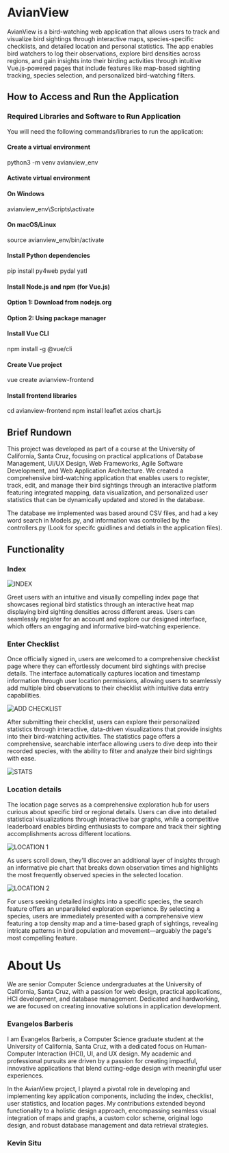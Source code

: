 # AvianView
AvianView is a bird-watching web application that allows users to track and visualize bird sightings through interactive maps, species-specific checklists, and detailed location and personal statistics. The app enables bird watchers to log their observations, explore bird densities across regions, and gain insights into their birding activities through intuitive Vue.js-powered pages that include features like map-based sighting tracking, species selection, and personalized bird-watching filters.


## How to Access and Run the Application

### Required Libraries and Software to Run Application 
You will need the following commands/libraries to run the application:
#### Create a virtual environment
python3 -m venv avianview_env

#### Activate virtual environment
#### On Windows
avianview_env\Scripts\activate
#### On macOS/Linux
source avianview_env/bin/activate

#### Install Python dependencies
pip install py4web pydal yatl

#### Install Node.js and npm (for Vue.js)
#### Option 1: Download from nodejs.org
#### Option 2: Using package manager

#### Install Vue CLI
npm install -g @vue/cli

#### Create Vue project
vue create avianview-frontend

#### Install frontend libraries
cd avianview-frontend
npm install leaflet axios chart.js

## Brief Rundown 
This project was developed as part of a course at the University of California, Santa Cruz, focusing on practical applications of Database Management, UI/UX Design, Web Frameworks, Agile Software Development, and Web Application Architecture. We created a comprehensive bird-watching application that enables users to register, track, edit, and manage their bird sightings through an interactive platform featuring integrated mapping, data visualization, and personalized user statistics that can be dynamically updated and stored in the database.

The database we implemented was based around CSV files, and had a key word search in Models.py, and information was controlled by the controllers.py (Look for specifc guidlines and detials in the application files).

## Functionality

### Index
![INDEX](Images/Index.png)

Greet users with an intuitive and visually compelling index page that showcases regional bird statistics through an interactive heat map displaying bird sighting densities across different areas. Users can seamlessly register for an account and explore our designed interface, which offers an engaging and informative bird-watching experience.
### Enter Checklist
Once officially signed in, users are welcomed to a comprehensive checklist page where they can effortlessly document bird sightings with precise details. The interface automatically captures location and timestamp information through user location permissions, allowing users to seamlessly add multiple bird observations to their checklist with intuitive data entry capabilities.

![ADD CHECKLIST](Images/Add-Checklist.png)

After submitting their checklist, users can explore their personalized statistics through interactive, data-driven visualizations that provide insights into their bird-watching activities. The statistics page offers a comprehensive, searchable interface allowing users to dive deep into their recorded species, with the ability to filter and analyze their bird sightings with ease.

![STATS](Images/Stats.png)
### Location details

The location page serves as a comprehensive exploration hub for users curious about specific bird or regional details. Users can dive into detailed statistical visualizations through interactive bar graphs, while a competitive leaderboard enables birding enthusiasts to compare and track their sighting accomplishments across different locations.

![LOCATION 1](Images/Location1.png)

As users scroll down, they'll discover an additional layer of insights through an informative pie chart that breaks down observation times and highlights the most frequently observed species in the selected location.

![LOCATION 2](Images/Location2.png)

For users seeking detailed insights into a specific species, the search feature offers an unparalleled exploration experience. By selecting a species, users are immediately presented with a comprehensive view featuring a top density map and a time-based graph of sightings, revealing intricate patterns in bird population and movement—arguably the page's most compelling feature.

# About Us

We are senior Computer Science undergraduates at the University of California, Santa Cruz, with a passion for web design, practical applications, HCI development, and database management. Dedicated and hardworking, we are focused on creating innovative solutions in application development.

### Evangelos Barberis

I am Evangelos Barberis, a Computer Science graduate student at the University of California, Santa Cruz, with a dedicated focus on Human-Computer Interaction (HCI), UI, and UX design. My academic and professional pursuits are driven by a passion for creating impactful, innovative applications that blend cutting-edge design with meaningful user experiences.

In the AvianView project, I played a pivotal role in developing and implementing key application components, including the index, checklist, user statistics, and location pages. My contributions extended beyond functionality to a holistic design approach, encompassing seamless visual integration of maps and graphs, a custom color scheme, original logo design, and robust database management and data retrieval strategies.

### Kevin Situ





